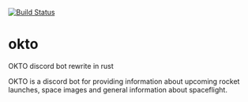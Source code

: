 [![Build Status](https://img.shields.io/endpoint.svg?url=https%3A%2F%2Factions-badge.atrox.dev%2FBaev1%2Fokto%2Fbadge%3Fref%3Dmaster&style=flat-square)](https://actions-badge.atrox.dev/Baev1/okto/goto?ref=master)

# okto

OKTO discord bot rewrite in rust

OKTO is a discord bot for providing information about upcoming rocket launches, space images and general information about spaceflight.
